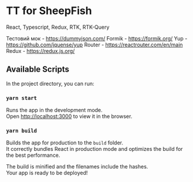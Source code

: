 # TT for SheepFish

React, Typescript, Redux, RTK, RTK-Query

Тестовий мок - https://dummyjson.com/
Formik - https://formik.org/
Yup - https://github.com/jquense/yup
Router - https://reactrouter.com/en/main
Redux - https://redux.js.org/

## Available Scripts

In the project directory, you can run:

### `yarn start`

Runs the app in the development mode.\
Open [http://localhost:3000](http://localhost:3000) to view it in the browser.

### `yarn build`

Builds the app for production to the `build` folder.\
It correctly bundles React in production mode and optimizes the build for the best performance.

The build is minified and the filenames include the hashes.\
Your app is ready to be deployed!
